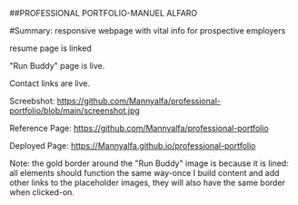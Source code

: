 ##PROFESSIONAL PORTFOLIO-MANUEL ALFARO

#Summary:
responsive webpage with vital info for prospective employers

resume page is linked

"Run Buddy" page is live.

Contact links are live.

Screebshot: https://github.com/Mannyalfa/professional-portfolio/blob/main/screenshot.jpg

Reference Page: https://github.com/Mannyalfa/professional-portfolio

Deployed Page: https://Mannyalfa.github.io/professional-portfolio

Note: the gold border around the "Run Buddy" image is because it is lined: all <a> elements
should function the same way-once I build content and add other links to the placeholder
images, they will also have the same border when clicked-on.
